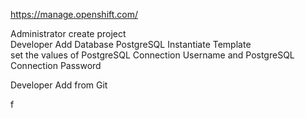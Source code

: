 https://manage.openshift.com/

Administrator create project<br>
Developer Add Database PostgreSQL Instantiate Template<br>
set the values of PostgreSQL Connection Username and PostgreSQL Connection Password

Developer Add from Git

f
